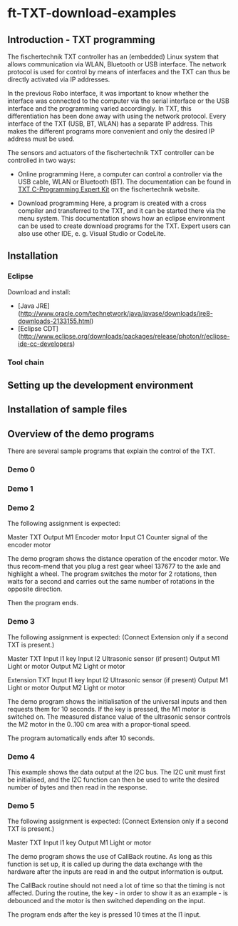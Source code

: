 # ft-TXT-download-examples

## Introduction - TXT programming

The fischertechnik TXT controller has an (embedded) Linux system that allows communication via WLAN, Bluetooth or USB interface. 
The network protocol is used for control by means of interfaces and the TXT can thus be directly activated via IP addresses. 

In the previous Robo interface, it was important to know whether the interface was connected to the computer via the serial interface or the USB interface and the programming varied accordingly.
In TXT, this differentiation has been done away with using the network protocol. Every interface of the TXT (USB, BT, WLAN) has a separate IP address. This makes the different programs more convenient and only the desired IP address must be used.

The sensors and actuators of the fischertechnik TXT controller can be controlled in two ways:

- Online programming
Here, a computer can control a controller via the USB cable, WLAN or Bluetooth (BT). The documentation can be found in 
[TXT C-Programming Expert Kit](https://www.fischertechnik.de/-/media/fischertechnik/fite/service/downloads/robotics/txt-controller/documents/09-txt-c-programming-expert-kit.ashx) on the fischertechnik website.

-	Download programming
Here, a program is created with a cross compiler and transferred to the TXT, and it can be started there via the menu system. This documentation shows how an eclipse environment can be used to create download programs for the TXT. Expert users can also use other IDE, e. g. Visual Studio or CodeLite.

## Installation

### Eclipse
Download and install:
- [Java JRE] (http://www.oracle.com/technetwork/java/javase/downloads/jre8-downloads-2133155.html)
- [Eclipse CDT] (http://www.eclipse.org/downloads/packages/release/photon/r/eclipse-ide-cc-developers)

### Tool chain

## Setting up the development environment

## Installation of sample files

## Overview of the demo programs
There are several sample programs that explain the control of the TXT.

###	Demo 0

###	Demo 1

###	Demo 2
The following assignment is expected: 

Master TXT	Output M1	Encoder motor
	Input C1	Counter signal of the encoder motor

The demo program shows the distance operation of the encoder motor. We thus recom-mend that you plug a rest gear wheel 137677 to the axle and highlight a wheel.
The program switches the motor for 2 rotations, then waits for a second and carries out the same number of rotations in the opposite direction.

Then the program ends.

###	Demo 3
The following assignment is expected: 
(Connect Extension only if a second TXT is present.)

Master TXT	Input I1	key
	Input I2	Ultrasonic sensor (if present)
	Output M1	Light or motor
	Output M2	Light or motor

Extension TXT	Input I1	key
	Input I2	Ultrasonic sensor (if present)
	Output M1	Light or motor
	Output M2	Light or motor

The demo program shows the initialisation of the universal inputs and then requests them for 10 seconds. If the key is pressed, the M1 motor is switched on. The measured distance value of the ultrasonic sensor controls the M2 motor in the 0..100 cm area with a propor-tional speed.

The program automatically ends after 10 seconds.

###	Demo 4
This example shows the data output at the I2C bus.
The I2C unit must first be initialised, and the I2C function can then be used to write the desired number of bytes and then read in the response.

###	Demo 5
The following assignment is expected: 
(Connect Extension only if a second TXT is present.)

Master TXT	Input I1	key
	Output M1	Light or motor

The demo program shows the use of CallBack routine. As long as this function is set up, it is called up during the data exchange with the hardware after the inputs are read in and the output information is output. 

The CallBack routine should not need a lot of time so that the timing is not affected. During the routine, the key - in order to show it as an example - is debounced and the motor is then switched depending on the input.

The program ends after the key is pressed 10 times at the I1 input.
